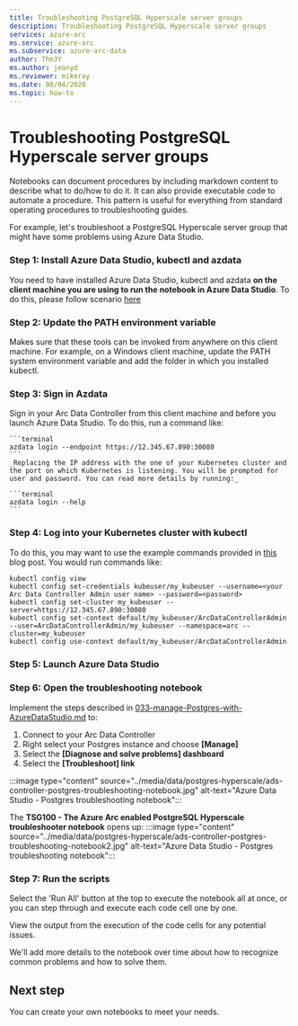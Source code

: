 ```yaml
---
title: Troubleshooting PostgreSQL Hyperscale server groups
description: Troubleshooting PostgreSQL Hyperscale server groups
services: azure-arc
ms.service: azure-arc
ms.subservice: azure-arc-data
author: TheJY
ms.author: jeanyd
ms.reviewer: mikeray
ms.date: 08/04/2020
ms.topic: how-to
---
```


# Troubleshooting PostgreSQL Hyperscale server groups

Notebooks can document procedures by including markdown content to describe what to do/how to do it. It can also provide executable code to automate a procedure.  This pattern is useful for everything from standard operating procedures to troubleshooting guides.

For example, let's troubleshoot a PostgreSQL Hyperscale server group that might have some problems using Azure Data Studio.

### Step 1: Install Azure Data Studio, kubectl and azdata
You need to have installed Azure Data Studio, kubectl and azdata **on the client machine you are using to run the notebook in Azure Data Studio**. To do this, please follow scenario [here](001-install-client-tools.md)

### Step 2: Update the PATH environment variable
Makes sure that these tools can be invoked from anywhere on this client machine. For example, on a Windows client machine, update the PATH system environment variable and add the folder in which you installed kubectl.

### Step 3: Sign in Azdata
Sign in your Arc Data Controller from this client machine and before you launch Azure Data Studio. To do this, run a command like:

    ```terminal
    azdata login --endpoint https://12.345.67.890:30080
    ```
    _Replacing the IP address with the one of your Kubernetes cluster and the port on which Kubernetes is listening. You will be prompted for user and password. You can read more details by running:_

    ```terminal
    azdata login --help
    ```

### Step 4: Log into your Kubernetes cluster with kubectl
To do this, you may want to use the example commands provided in [this](https://blog.christianposta.com/kubernetes/logging-into-a-kubernetes-cluster-with-kubectl/) blog post.
You would run commands like:

```terminal
kubectl config view
kubectl config set-credentials kubeuser/my_kubeuser --username=<your Arc Data Controller Admin user name> --password=<password>
kubectl config set-cluster my_kubeuser --server=https://12.345.67.890:30080
kubectl config set-context default/my_kubeuser/ArcDataControllerAdmin --user=ArcDataControllerAdmin/my_kubeuser --namespace=arc --cluster=my_kubeuser
kubectl config use-context default/my_kubeuser/ArcDataControllerAdmin
```

### Step 5: Launch Azure Data Studio

### Step 6: Open the troubleshooting notebook

Implement the steps described in  [033-manage-Postgres-with-AzureDataStudio.md](manage-postgres-hyperscale-server-group-with-azure-data-studio.md) to:
1. Connect to your Arc Data Controller
2. Right select your Postgres instance and choose **[Manage]**
3. Select the **[Diagnose and solve problems] dashboard**
4. Select the **[Troubleshoot] link**

:::image type="content" source="../media/data/postgres-hyperscale/ads-controller-postgres-troubleshooting-notebook.jpg" alt-text="Azure Data Studio - Postgres troubleshooting notebook":::

The **TSG100 - The Azure Arc enabled PostgreSQL Hyperscale troubleshooter notebook** opens up:
:::image type="content" source="../media/data/postgres-hyperscale/ads-controller-postgres-troubleshooting-notebook2.jpg" alt-text="Azure Data Studio - Postgres troubleshooting notebook":::


### Step 7: Run the scripts
Select the 'Run All' button at the top to execute the notebook all at once, or you can step through and execute each code cell one by one.

View the output from the execution of the code cells for any potential issues.

We'll add more details to the notebook over time about how to recognize common problems and how to solve them.

## Next step
You can create your own notebooks to meet your needs.